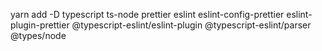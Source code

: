 yarn add -D typescript ts-node prettier eslint eslint-config-prettier eslint-plugin-prettier @typescript-eslint/eslint-plugin @typescript-eslint/parser @types/node
